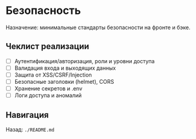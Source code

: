 # Безопасность

Назначение: минимальные стандарты безопасности на фронте и бэке.

## Чеклист реализации
- [ ] Аутентификация/авторизация, роли и уровни доступа
- [ ] Валидация входа и выходящих данных
- [ ] Защита от XSS/CSRF/Injection
- [ ] Безопасные заголовки (helmet), CORS
- [ ] Хранение секретов и .env
- [ ] Логи доступа и аномалий

## Навигация
Назад: `./README.md`